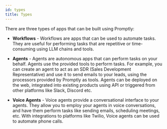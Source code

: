 ```yaml
---
id: types
title: Types
---
```


There are three types of apps that can be built using Promptly:

- **Workflows** - Workflows are apps that can be used to automate tasks. They are useful for performing tasks that are repetitive or time-consuming using LLM chains and tools.

- **Agents** - Agents are autonomous apps that can perform tasks on your behalf. Agents use the provided tools to perform tasks. For example, you can create an agent to act as an SDR (Sales Development Representative) and use it to send emails to your leads, using the processors provided by Promptly as tools. Agents can be deployed on the web, integrated into existing products using API or triggered from other platforms like Slack, Discord etc.

- **Voice Agents** - Voice agents provide a conversational interface to your agents. They allow you to employ your agents in voice conversations, and have them perform tasks like sending emails, scheduling meetings, etc. With integrations to platforms like Twilio, Voice agents can be used to automate phone calls.